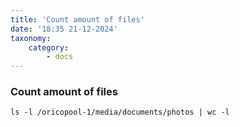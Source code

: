 ```yaml
---
title: 'Count amount of files'
date: '18:35 21-12-2024'
taxonomy:
    category:
        - docs
---
```


### Count amount of files

    ls -l /oricopool-1/media/documents/photos | wc -l